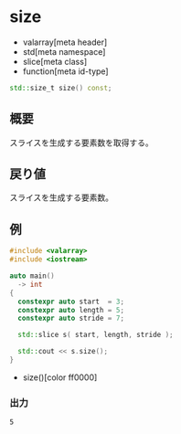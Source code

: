# size
* valarray[meta header]
* std[meta namespace]
* slice[meta class]
* function[meta id-type]

```cpp
std::size_t size() const;
```

## 概要
スライスを生成する要素数を取得する。

## 戻り値
スライスを生成する要素数。


## 例
```cpp example
#include <valarray>
#include <iostream>

auto main()
  -> int
{
  constexpr auto start  = 3;
  constexpr auto length = 5;
  constexpr auto stride = 7;

  std::slice s( start, length, stride );

  std::cout << s.size();
}
```
* size()[color ff0000]

### 出力
```
5
```
